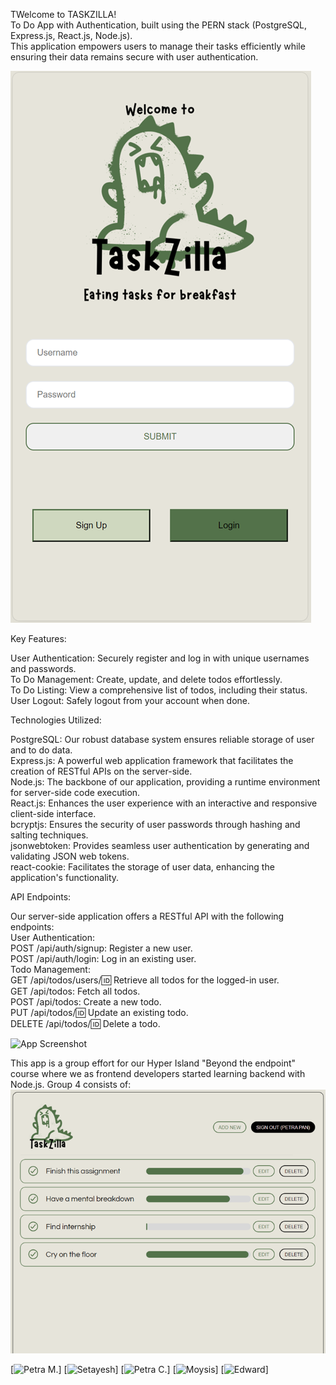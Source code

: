 TWelcome to TASKZILLA!  
To Do App with Authentication, built using the PERN stack (PostgreSQL, Express.js, React.js, Node.js).  
This application empowers users to manage their tasks efficiently while ensuring their data remains secure with user authentication.

![alt text](client/src/interface.png)

Key Features:

User Authentication: Securely register and log in with unique usernames and passwords.  
To Do Management: Create, update, and delete todos effortlessly.  
To Do Listing: View a comprehensive list of todos, including their status.  
User Logout: Safely logout from your account when done.

Technologies Utilized:

PostgreSQL: Our robust database system ensures reliable storage of user and to do data.  
Express.js: A powerful web application framework that facilitates the creation of RESTful APIs on the server-side.  
Node.js: The backbone of our application, providing a runtime environment for server-side code execution.  
React.js: Enhances the user experience with an interactive and responsive client-side interface.  
bcryptjs: Ensures the security of user passwords through hashing and salting techniques.  
jsonwebtoken: Provides seamless user authentication by generating and validating JSON web tokens.  
react-cookie: Facilitates the storage of user data, enhancing the application's functionality.

API Endpoints:

Our server-side application offers a RESTful API with the following endpoints:  
User Authentication:  
POST /api/auth/signup: Register a new user.  
POST /api/auth/login: Log in an existing user.  
Todo Management:  
GET /api/todos/users/:id: Retrieve all todos for the logged-in user.  
GET /api/todos: Fetch all todos.  
POST /api/todos: Create a new todo.  
PUT /api/todos/:id: Update an existing todo.  
DELETE /api/todos/:id: Delete a todo.

![App Screenshot](URL)

This app is a group effort for our Hyper Island "Beyond the endpoint" course where we as frontend developers started learning backend with Node.js.
Group 4 consists of:
![To Do App interface](<client/src/to do app interface.png>)

[![Petra M.](https://github.com/PetraaM)]
[![Setayesh](https://github.com/setayeshnri)]
[![Petra C.](https://github.com/PoppyRed91)]
[![Moysis](https://github.com/MoysisPap)]
[![Edward](https://github.com/Edw4l)]
